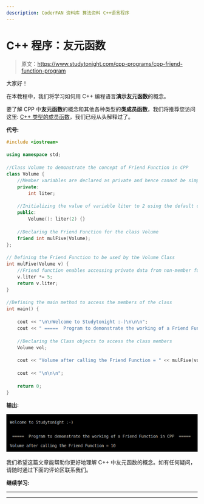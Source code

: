 ```yaml
---
description: CoderFAN 资料库 算法资料 C++语言程序
---
```


# C++ 程序：友元函数

> 原文：<https://www.studytonight.com/cpp-programs/cpp-friend-function-program>

大家好！

在本教程中，我们将学习如何用 C++ 编程语言**演示友元函数**的概念。

要了解 CPP 中**友元函数**的概念和其他各种类型的**类成员函数**，我们将推荐您访问这里: [C++ 类型的成员函数](https://www.studytonight.com/cpp/types-of-member-function.php)，我们已经从头解释过了。

**代号:**

```cpp
#include <iostream>

using namespace std;

//Class Volume to demonstrate the concept of Friend Function in CPP
class Volume {
    //Member variables are declared as private and hence cannot be simply accessed from outside the class
    private:
        int liter;

    //Initializing the value of variable liter to 2 using the default constructor
    public:
        Volume(): liter(2) {}

    //Declaring the Friend Function for the class Volume
    friend int mulFive(Volume);
};

// Defining the Friend Function to be used by the Volume Class
int mulFive(Volume v) {
    //Friend function enables accessing private data from non-member function
    v.liter *= 5;
    return v.liter;
}

//Defining the main method to access the members of the class
int main() {

    cout << "\n\nWelcome to Studytonight :-)\n\n\n";
    cout << " =====  Program to demonstrate the working of a Friend Function in CPP  ===== \n\n";

    //Declaring the Class objects to access the class members
    Volume vol;

    cout << "Volume after calling the Friend Function = " << mulFive(vol);

    cout << "\n\n\n";

    return 0;
}
```

**输出:**

![C++ friend function](img/0636048a8f53aa0ed9bd30222c5aac8c.png)

我们希望这篇文章能帮助你更好地理解 C++ 中友元函数的概念。如有任何疑问，请随时通过下面的评论区联系我们。

**继续学习:**

* * *

* * *
